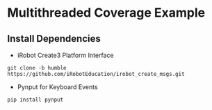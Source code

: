 # Multithreaded Coverage Example

## Install Dependencies

- iRobot Create3 Platform Interface

`git clone -b humble https://github.com/iRobotEducation/irobot_create_msgs.git`

- Pynput for Keyboard Events

`pip install pynput`
